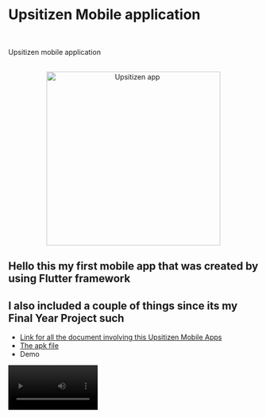 # Upsitizen Mobile application
</br>

Upsitizen mobile application
</br>
</br>

<p align="center">
  <img alt="Upsitizen app" src="https://live.staticflickr.com/65535/52622468973_8faa16c95f.jpg" width="350">
</p>



## Hello this my first mobile app that was created by using Flutter framework
## I also included a couple of things since its my Final Year Project such 
* <a href="https://drive.google.com/drive/folders/14k1t2jYICcoHUziXXIH8yyXgQYaoyL3a?usp=share_link">
    Link for all the document involving this Upsitizen Mobile Apps
  </a>
* <a href="https://drive.google.com/file/d/12TQtxsa5YhUGLA65-q3qr5LbNc3hxEkh/view?usp=share_link">
    The apk file
  </a>
* Demo

<video src="https://youtu.be/VgIWbQn9P54" width=180/>

[![Watch the video](https://i.imgur.com/vKb2F1B.png)](https://www.youtube.com/watch?v=VgIWbQn9P54&t=24s)

(430) Upsitizen Mobile Application build with Flutter Frameworks - YouTube

### There is still lot of improvement needs to be made by I still enjoys building this application hope that I can learn flutter deeper and create more interesting apps in the future :smiley:

